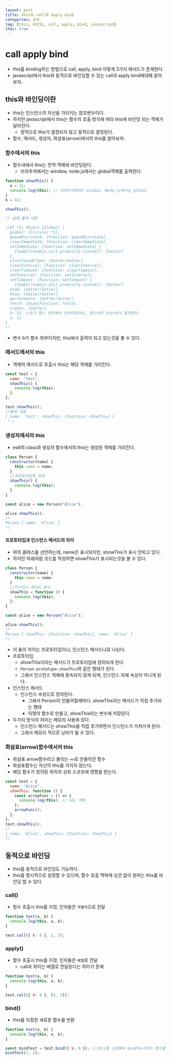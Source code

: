 ```yaml
---
layout: post
title: this와 call과 apply bind
categories: 공부
tag: [this, 바인딩, call, apply, bind, javascript]
1toc: true
---
```


# call apply bind

- this를 binding하는 방법으로 call, apply, bind 이렇게 3가지 메서드가 존재한다.
- javascript에서 this와 동적으로 바인딩할 수 있는 call과 apply bind에대해 알아보자.

## this와 바인딩이란

- this는 인스턴스의 자신을 가리키는 참조변수이다.
- 하지만 javascript에서 this는 함수의 호출 방식에 따라 this에 바인딩 되는 객체가 달라진다.
  - 정적으로 this가 결정되지 않고 동적으로 결정된다.
- 함수, 메서드, 생성자, 화살표(arrow)에서의 this를 알아보자.

### 함수에서의 this

- 함수내에서 this는 전역 객체에 바인딩된다.
  - 브라우저에서는 window, node.js에서는 global객체를 출력한다.

```js
function showThis() {
  a = 11;
  console.log(this); // 브라우저에서는 window, Node.js에서는 global
}
b = 12;

showThis();

/* 실제 출력 내용

<ref *1> Object [global] {
  global: [Circular *1],
  queueMicrotask: [Function: queueMicrotask],
  clearImmediate: [Function: clearImmediate],
  setImmediate: [Function: setImmediate] {
    [Symbol(nodejs.util.promisify.custom)]: [Getter]
  },
  structuredClone: [Getter/Setter],
  clearInterval: [Function: clearInterval],
  clearTimeout: [Function: clearTimeout],
  setInterval: [Function: setInterval],
  setTimeout: [Function: setTimeout] {
    [Symbol(nodejs.util.promisify.custom)]: [Getter]
  atob: [Getter/Setter],
  btoa: [Getter/Setter],
  performance: [Getter/Setter],
  fetch: [AsyncFunction: fetch],
  crypto: [Getter],
  b: 12, //b가 함수 외부에서 선언되었어도, 함수내의 this에서 출력된다.
  a: 11
} 
*/
```

- 변수 b가 함수 외부이지만, this에서 출력이 되고 있는것을 볼 수 있다.

### 메서드에서의 this

- 객체의 메서드로 호출시 this는 해당 객체를 가리킨다.

```js
const test = {
  name: "test",
  showThis() {
    console.log(this);
  },
};

test.showThis();
/*출력 내용
{ name: 'test', showThis: [Function: showThis] }
 * /

```

### 생성자에서의 this

- es6의 class와 생성자 함수에서의 this는 생성된 객체를 가리킨다.

```js
class Person {
  constructor(name) {
    this.name = name;
  }
  //프로토타입에 정의
  showThis() {
    console.log(this);
  }
}

const alice = new Person("Alice");

alice.showThis();
/*
Person { name: 'Alice' }
*/
```

#### 프로토타입과 인스턴스 메서드의 차이

- 위의 클래스를 선언하는데, name은 표시되지만, showThis가 표시 안되고 있다.
- 하지만 아래처럼 코드를 작성하면 showThis가 표시되는것을 볼 수 있다.

```js
class Person {
  constructor(name) {
    this.name = name;
  }
  //인스턴스 메서드 방식
  showThis = function () {
    console.log(this);
  };
}

const alice = new Person("Alice");

alice.showThis();
/*
Person { showThis: [Function: showThis], name: 'Alice' }
*/
```

- 이 둘의 차이는 프로토타입이냐, 인스턴스 메서드냐로 나뉜다.
- 프로토타입
  - showThis이라는 메서드가 프로토타입에 정의되게 된다.
  - `Person.prototype.showThis`와 같은 형태가 된다.
  - 그래서 인스턴스 객체에 종속되지 않게 되며, 인스턴스 자체 속성이 아니게 된다.
- 인스턴스 메서드
  - 인스턴스 속성으로 정의된다.
    - 그래서 Person이 만들어질때마다, showThis라는 메서드가 직접 추가되는 형태
    - 익명의 함수로 만들고, showThis라는 변수에 저장된다.
- 두가지 방식의 차이는 메모리 사용에 있다.
  - 인스턴스 메서드는 showThis를 직접 추가하면서 인스턴스가 가져가게 된다.
  - 그래서 메모리 적으로 낭비가 될 수 있다.

### 화살표(arrow)함수에서의 this

- 화살표 arrow함수라고 불리는 `=>`로 만들어진 함수
- 화살표함수는 자신의 this를 가지지 않는다.
- 해당 함수가 정의된 위치의 상위 스코프에 영향을 받는다.

```js
const test = {
  name: "Alice",
  showThis: function () {
    const arrowFunc = () => {
      console.log(this); // obj 객체
    };
    arrowFunc();
  },
};
test.showThis();
/*
{ name: 'Alice', showThis: [Function: showThis] }
*/
```

## 동적으로 바인딩

- this를 동적으로 바인딩도 가능하다.
- this를 명시적으로 설정할 수 있으며, 함수 호출 맥락에 상관 없이 원하는 this를 바인딩 할 수 있다.

### call()

- 함수 호출시 this를 지정, 인자들은 `개별적`으로 전달

```js
function test(a, b) {
  console.log(this, a, b);
}

test.call({ k: 0 }, 1, 2);
```

### apply()

- 함수 호출시 this를 지정, 인자들은 `배열`로 전달
  - call과 차이는 배열로 전달된다는 차이가 존재

```js
function test(a, b) {
  console.log(this, a, b);
}

test.call({ k: 0 }, [1, 2]);
```

### bind()

- this를 지정한 새로운 함수를 반환

```js
function test(a, b) {
  console.log(this, a, b);
}

const bindTest = test.bind({ k: 0 }); //this를 고정해서 bindTest라는 함수를 생성
bindTest(1, 2);
```
